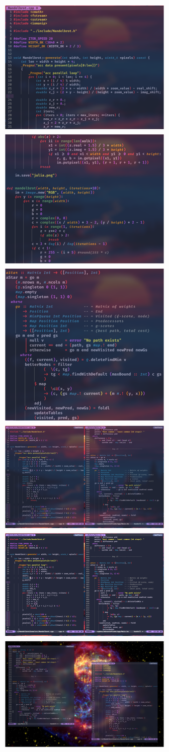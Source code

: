 <!-- markdownlint-disable-file -->
<p align="center">
 <img src="pictures/cassiopeia_1.png">
</p>

<p align="center">
 <img src="pictures/cassiopeia_2.png">
</p>

<p align="center">
 <img src="pictures/cassiopeia_3.png">
</p>

<p align="center">
 <img src="pictures/cassiopeia_4.png">
</p>

<p align="center">
 <img src="pictures/cassiopeia_5.png">
</p>

<p align="center">
 <img src="pictures/cassiopeia_full.png">
</p>

